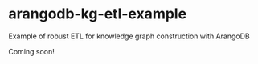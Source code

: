 # arangodb-kg-etl-example
Example of robust ETL for knowledge graph construction with ArangoDB

Coming soon! 
